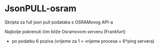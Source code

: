 # JsonPULL-osram
Skripta za full json pull podataka s OSRAMovog API-a 

Najbolje pokrenuti čim bliže Osramovom serveru (Frankfurt)
- po podatku 6 poziva (vrijeme za 1 = vrijeme procesa + 6*ping servera)
